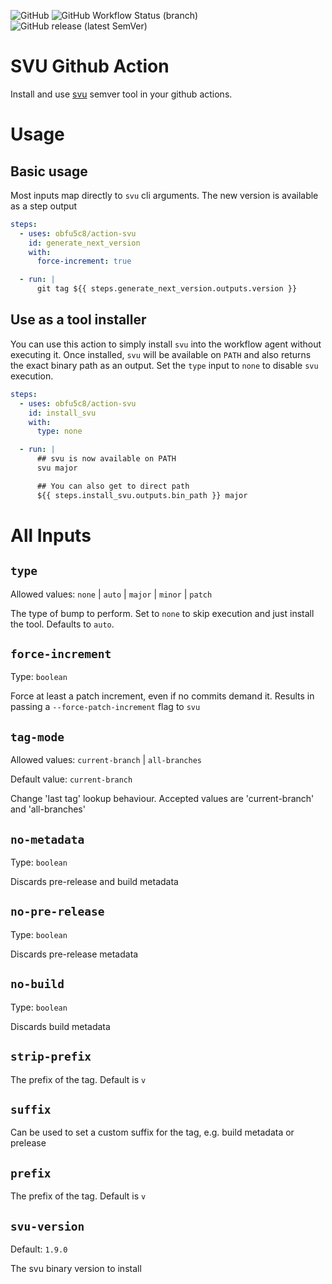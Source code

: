 ![GitHub](https://img.shields.io/github/license/obfu5c8/action-svu?style=for-the-badge)
![GitHub Workflow Status (branch)](https://img.shields.io/github/workflow/status/obfu5c8/action-svu/CI/main?logo=github&style=for-the-badge)
![GitHub release (latest SemVer)](https://img.shields.io/github/v/release/obfu5c8/action-svu?style=for-the-badge)

# SVU Github Action

Install and use [svu](https://github.com/caarlos0/svu) semver tool in your github actions.

# Usage

## Basic usage

Most inputs map directly to `svu` cli arguments. The new version is available as a step output

```yml
steps:
  - uses: obfu5c8/action-svu
    id: generate_next_version
    with:
      force-increment: true

  - run: |
      git tag ${{ steps.generate_next_version.outputs.version }}
```

## Use as a tool installer

You can use this action to simply install `svu` into the workflow agent without executing it.
Once installed, `svu` will be available on `PATH` and also returns the exact binary path as an
output. Set the `type` input to `none` to disable `svu` execution.

```yaml
steps:
  - uses: obfu5c8/action-svu
    id: install_svu
    with:
      type: none

  - run: |
      ## svu is now available on PATH
      svu major

      ## You can also get to direct path
      ${{ steps.install_svu.outputs.bin_path }} major
```

# All Inputs

## `type`

Allowed values: `none` | `auto` | `major` | `minor` | `patch`

The type of bump to perform. Set to `none` to skip execution and just install the tool.
Defaults to `auto`.

## `force-increment`

Type: `boolean`

Force at least a patch increment, even if no commits demand it.
Results in passing a `--force-patch-increment` flag to `svu`

## `tag-mode`

Allowed values: `current-branch` | `all-branches`

Default value: `current-branch`

Change 'last tag' lookup behaviour. Accepted values are 'current-branch' and 'all-branches'

## `no-metadata`

Type: `boolean`

Discards pre-release and build metadata

## `no-pre-release`

Type: `boolean`

Discards pre-release metadata

## `no-build`

Type: `boolean`

Discards build metadata

## `strip-prefix`

The prefix of the tag. Default is `v`

## `suffix`

Can be used to set a custom suffix for the tag, e.g. build metadata or prelease

## `prefix`

The prefix of the tag. Default is `v`

## `svu-version`

Default: `1.9.0`

The svu binary version to install
